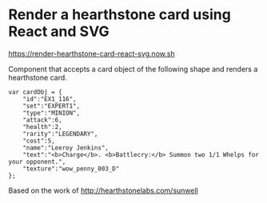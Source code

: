 # Render a hearthstone card using React and SVG

https://render-hearthstone-card-react-svg.now.sh

Component that accepts a card object of the following shape and renders a hearthstone card.

```
var cardObj = {
    "id":"EX1_116",
    "set":"EXPERT1",
    "type":"MINION",
    "attack":6,
    "health":2,
    "rarity":"LEGENDARY",
    "cost":5,
    "name":"Leeroy Jenkins",
    "text":"<b>Charge</b>. <b>Battlecry:</b> Summon two 1/1 Whelps for your opponent.",
    "texture":"wow_penny_003_D"
};
```

Based on the work of http://hearthstonelabs.com/sunwell
